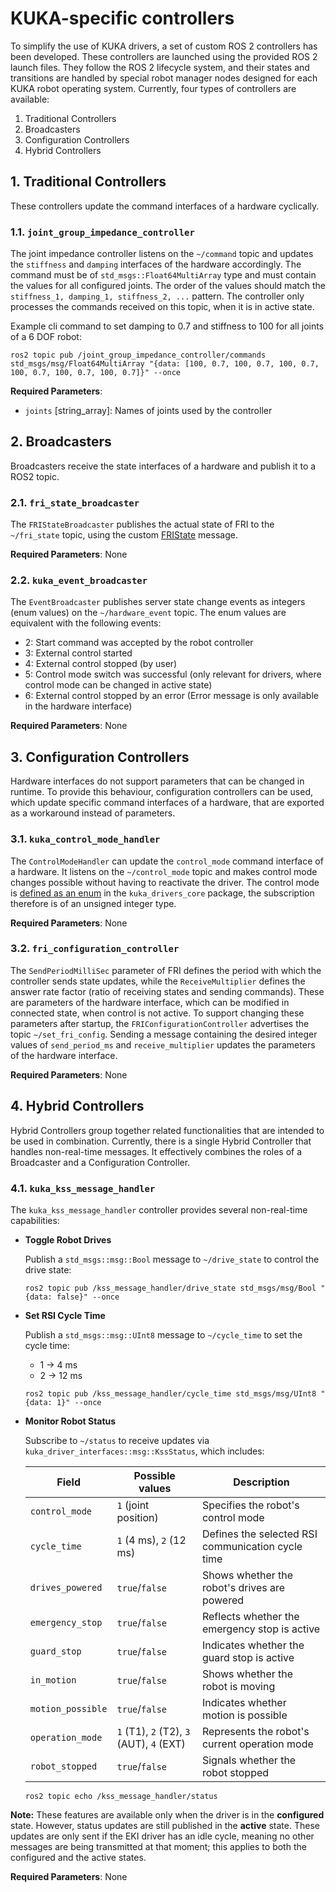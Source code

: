 # KUKA-specific controllers

To simplify the use of KUKA drivers, a set of custom ROS 2 controllers has been developed. These controllers are launched using the provided ROS 2 launch files. They follow the ROS 2 lifecycle system, and their states and transitions are handled by special robot manager nodes designed for each KUKA robot operating system. Currently, four types of controllers are available:

1. Traditional Controllers
2. Broadcasters
3. Configuration Controllers
4. Hybrid Controllers

## 1. Traditional Controllers

These controllers update the command interfaces of a hardware cyclically.

### 1.1. `joint_group_impedance_controller`

The joint impedance controller listens on the `~/command` topic and updates the `stiffness` and `damping` interfaces of the hardware accordingly.
The command must be of `std_msgs::Float64MultiArray` type and must contain the values for all configured joints. The order of the values should match the `stiffness_1, damping_1, stiffness_2, ...` pattern. The controller only processes the commands received on this topic, when it is in active state.

Example cli command to set damping to 0.7 and stiffness to 100 for all joints of a 6 DOF robot:

```shell
ros2 topic pub /joint_group_impedance_controller/commands std_msgs/msg/Float64MultiArray "{data: [100, 0.7, 100, 0.7, 100, 0.7, 100, 0.7, 100, 0.7, 100, 0.7]}" --once
```

__Required Parameters__:

- `joints` [string_array]: Names of joints used by the controller

## 2. Broadcasters

Broadcasters receive the state interfaces of a hardware and publish it to a ROS2 topic.

### 2.1. `fri_state_broadcaster`

The `FRIStateBroadcaster` publishes the actual state of FRI to the `~/fri_state` topic, using the custom [FRIState](https://github.com/kroshu/kuka_drivers/blob/master/kuka_driver_interfaces/msg/FRIState.msg) message.

__Required Parameters__: None

### 2.2. `kuka_event_broadcaster`

The `EventBroadcaster` publishes server state change events as integers (enum values) on the `~/hardware_event` topic. The enum values are equivalent with the following events:

- 2: Start command was accepted by the robot controller
- 3: External control started
- 4: External control stopped (by user)
- 5: Control mode switch was successful (only relevant for drivers, where control mode can be changed in active state)
- 6: External control stopped by an error (Error message is only available in the hardware interface)

__Required Parameters__: None

## 3. Configuration Controllers

Hardware interfaces do not support parameters that can be changed in runtime. To provide this behaviour, configuration controllers can be used, which update specific command interfaces of a hardware, that are exported as a workaround instead of parameters.

### 3.1. `kuka_control_mode_handler`

The `ControlModeHandler` can update the `control_mode` command interface of a hardware. It listens on the `~/control_mode` topic and makes control mode changes possible without having to reactivate the driver.
The control mode is [defined as an enum](https://github.com/kroshu/kuka_drivers/blob/master/kuka_drivers_core/include/kuka_drivers_core/control_mode.hpp) in the `kuka_drivers_core` package, the subscription therefore is of an unsigned integer type.

__Required Parameters__: None

### 3.2. `fri_configuration_controller`

The `SendPeriodMilliSec` parameter of FRI defines the period with which the controller sends state updates, while the `ReceiveMultiplier` defines the answer rate factor (ratio of receiving states and sending commands). These are parameters of the hardware interface, which can be modified in connected state, when control is not active. To support changing these parameters after startup, the `FRIConfigurationController` advertises the topic `~/set_fri_config`. Sending a message containing the desired integer values of `send_period_ms` and `receive_multiplier` updates the parameters of the hardware interface.

__Required Parameters__: None

## 4. Hybrid Controllers

Hybrid Controllers group together related functionalities that are intended to be used in combination. Currently, there is a single Hybrid Controller that handles non-real-time messages. It effectively combines the roles of a Broadcaster and a Configuration Controller.

### 4.1. `kuka_kss_message_handler`

The `kuka_kss_message_handler` controller provides several non-real-time capabilities:

- __Toggle Robot Drives__

  Publish a `std_msgs::msg::Bool` message to `~/drive_state` to control the drive state:

  ```shell
  ros2 topic pub /kss_message_handler/drive_state std_msgs/msg/Bool "{data: false}" --once
  ```

- __Set RSI Cycle Time__

  Publish a `std_msgs::msg::UInt8` message to `~/cycle_time` to set the cycle time:
  - 1 &rarr; 4 ms
  - 2 &rarr; 12 ms

  ```shell
  ros2 topic pub /kss_message_handler/cycle_time std_msgs/msg/UInt8 "{data: 1}" --once
  ```

- __Monitor Robot Status__

  Subscribe to `~/status` to receive updates via `kuka_driver_interfaces::msg::KssStatus`, which includes:

  Field             | Possible values                          | Description
  ------------------|------------------------------------------|--------------------------------------------------------------------
  `control_mode`    | `1` (joint position)                     | Specifies the robot's control mode
  `cycle_time`      | `1` (4 ms), `2` (12 ms)                  | Defines the selected RSI communication cycle time
  `drives_powered`  | `true`/`false`                           | Shows whether the robot's drives are powered
  `emergency_stop`  | `true`/`false`                           | Reflects whether the emergency stop is active
  `guard_stop`      | `true`/`false`                           | Indicates whether the guard stop is active
  `in_motion`       | `true`/`false`                           | Shows whether the robot is moving
  `motion_possible` | `true`/`false`                           | Indicates whether motion is possible
  `operation_mode`  | `1` (T1), `2` (T2), `3` (AUT), `4` (EXT) | Represents the robot's current operation mode
  `robot_stopped`   | `true`/`false`                           | Signals whether the robot stopped

  ```shell
  ros2 topic echo /kss_message_handler/status
  ```

__Note:__ These features are available only when the driver is in the __configured__ state. However, status updates are still published in the __active__ state. These updates are only sent if the EKI driver has an idle cycle, meaning no other messages are being transmitted at that moment; this applies to both the configured and the active states.

__Required Parameters__: None
